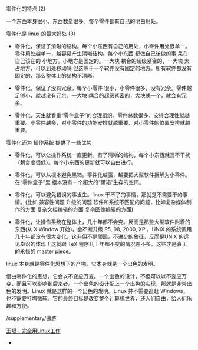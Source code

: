 
零件化的特点 (2)

一个东西本身很小、东西数量很多。每个零件都有自己的明白用处。

零件化是 linux 的最大好处 (3)

- 零件化，保证了清晰的结构。每个小东西有自己的用处，小零件用处很单一。零件用处越单一，越容易产生清晰结构。每个小东西 都做自己该做的事 呆在自己该在的 小地方。小地方是固定的。一大块 耦合的超级紧密的，一大块 太占地方，可以到处移动吗 但这等于一个软件没有固定的地方。所有软件都没有固定的，那么整体上的结构不清晰。

- 零件化，保证了没有冗余。每个小零件 很小，小零件很多，没有冗余。零件越足够小，就越没有冗余。一大块 耦合的超级紧密的，大块就一个，就会有冗余。

- 零件化，天生就看重“零件盒子”的合理组织。零件总数很多，安排合理性就越重要。小零件越多，对小零件的功能安排就越重要、对小零件的位置安排就越重要。



零件化还为 操作系统 提供了一些优势

- 零件化，可以让操作系统一直更新。有了清晰的结构，每个小东西就互不干扰（耦合度很低）。每个小东西的更新就可以自由进行。

- 零件化，可以从根本避免黑箱。零件化越强，越要把大型软件拆解为小零件。在“零件盒子”里 根本没有一个超大的“黑箱”生存的空间。

- 零件化，可以避免错误的事发生。linux 干不了的事情，那就是不需要干的事情。(比如 兼容性问题 升级的问题 软件和系统不匹配的问题，比如复杂媒体制作的方面 复杂文档编辑的方面 复杂图像编辑的方面)

- 零件化，让操作系统在整体上，几十年都不会变。反而是那些大型软件附着的东西(从 X Window 开始)，会不断升级 95, 98, 2000, XP ，UNIX 的系统调用几十年都没有很大变化，这非但不是顽固，不进步的象征，反而是UNIX 的远见卓识的体现！这就跟 TeX 程序几十年都不变的情况差不多。这些才是真正的永恒的 master piece。


linux 本身就是零件化思想下的产物。它本身就是一个出色的发明。

借由零件化的思想，它会以不变应万变。一个出色的设计，不但可以以不变应万变，而且可以影响到后来者。一个出色的设计配上一个出色的实现，那就是非常出色的发明。Linux 就是这样的一个出色的发明。Linux 并不需要追赶 Windows，也不需要打垮微软。它的最终目标是改变整个计算机世界，还人们自由，给人们乐趣和方便。

/supplementary/傲游

[王垠：完全用Linux工作](https://www.douban.com/group/topic/12121637/)

-


